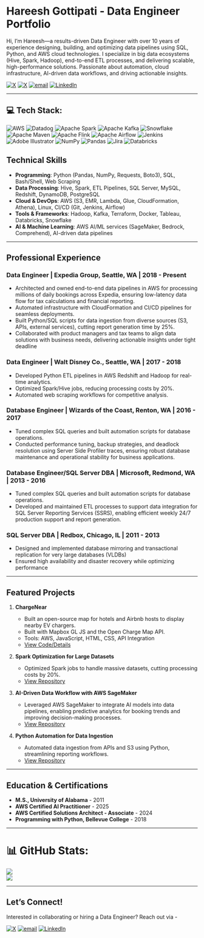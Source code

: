 # Hareesh Gottipati - Data Engineer Portfolio

Hi, I’m Hareesh—a results-driven Data Engineer with over 10 years of experience designing, building, and optimizing data pipelines using SQL, Python, and AWS cloud technologies. I specialize in big data ecosystems (Hive, Spark, Hadoop), end-to-end ETL processes, and delivering scalable, high-performance solutions. Passionate about automation, cloud infrastructure, AI-driven data workflows, and driving actionable insights.


[![X](https://img.shields.io/badge/dataginger.com-21759B?logo=wordpress&logoColor=white)](http://dataginger.com)
[![X](https://img.shields.io/badge/X-black.svg?logo=X&logoColor=white)](https://x.com/hgottipati)  [![email](https://img.shields.io/badge/Email-D14836?logo=gmail&logoColor=white)](mailto:hg.datahive@gmail.com)  [![LinkedIn](https://img.shields.io/badge/LinkedIn-0077B6?logo=linkedin&logoColor=white)](https://www.linkedin.com/in/hareeshgottipati/)
   
---

## 💻 Tech Stack:
![AWS](https://img.shields.io/badge/AWS-%23FF9900.svg?style=for-the-badge&logo=amazon-aws&logoColor=white) ![Datadog](https://img.shields.io/badge/datadog-%23632CA6.svg?style=for-the-badge&logo=datadog&logoColor=white) ![Apache Spark](https://img.shields.io/badge/Apache%20Spark-FDEE21?style=for-the-badge&logo=apachespark&logoColor=black) ![Apache Kafka](https://img.shields.io/badge/Apache%20Kafka-000?style=for-the-badge&logo=apachekafka) ![Snowflake](https://img.shields.io/badge/snowflake-%2329B5E8.svg?style=for-the-badge&logo=snowflake&logoColor=white) ![Apache Maven](https://img.shields.io/badge/Apache%20Maven-C71A36?style=for-the-badge&logo=Apache%20Maven&logoColor=white) ![Apache Flink](https://img.shields.io/badge/Apache%20Flink-E6526F?style=for-the-badge&logo=Apache%20Flink&logoColor=white) ![Apache Airflow](https://img.shields.io/badge/Apache%20Airflow-017CEE?style=for-the-badge&logo=Apache%20Airflow&logoColor=white) ![Jenkins](https://img.shields.io/badge/jenkins-%232C5263.svg?style=for-the-badge&logo=jenkins&logoColor=white) ![Adobe Illustrator](https://img.shields.io/badge/adobe%20illustrator-%23FF9A00.svg?style=for-the-badge&logo=adobe%20illustrator&logoColor=white) ![NumPy](https://img.shields.io/badge/numpy-%23013243.svg?style=for-the-badge&logo=numpy&logoColor=white) ![Pandas](https://img.shields.io/badge/pandas-%23150458.svg?style=for-the-badge&logo=pandas&logoColor=white) ![Jira](https://img.shields.io/badge/jira-%230A0FFF.svg?style=for-the-badge&logo=jira&logoColor=white)
![Databricks](https://img.shields.io/badge/databricks-%23FF3621.svg?style=for-the-badge&logo=databricks&logoColor=white)

## Technical Skills
- **Programming**: Python (Pandas, NumPy, Requests, Boto3), SQL, Bash/Shell, Web Scraping
- **Data Processing**: Hive, Spark, ETL Pipelines, SQL Server, MySQL, Redshift, DynamoDB, PostgreSQL
- **Cloud & DevOps**: AWS (S3, EMR, Lambda, Glue, CloudFormation, Athena), Linux, CI/CD (Git, Jenkins, Airflow)
- **Tools & Frameworks**: Hadoop, Kafka, Terraform, Docker, Tableau, Databricks, Snowflake
- **AI & Machine Learning**: AWS AI/ML services (SageMaker, Bedrock, Comprehend), AI-driven data pipelines

---

## Professional Experience
### Data Engineer | Expedia Group, Seattle, WA | 2018 - Present
- Architected and owned end-to-end data pipelines in AWS for processing millions of daily bookings across Expedia, ensuring low-latency data flow for tax calculations and financial reporting.
- Automated infrastructure with CloudFormation and CI/CD pipelines for seamless deployments.
- Built Python/SQL scripts for data ingestion from diverse sources (S3, APIs, external services), cutting report generation time by 25%.
- Collaborated with product managers and tax teams to align data solutions with business needs, delivering actionable insights under tight deadline


### Data Engineer | Walt Disney Co., Seattle, WA | 2017 - 2018
- Developed Python ETL pipelines in AWS Redshift and Hadoop for real-time analytics.
- Optimized Spark/Hive jobs, reducing processing costs by 20%.
- Automated web scraping workflows for competitive analysis.

### Database Engineer | Wizards of the Coast, Renton, WA | 2016 - 2017
- Tuned complex SQL queries and built automation scripts for database operations.
- Conducted performance tuning, backup strategies, and deadlock resolution using Server Side Profiler traces, ensuring robust database maintenance and operational stability for business applications.

### Database Engineer/SQL Server DBA | Microsoft, Redmond, WA | 2013 - 2016
- Tuned complex SQL queries and built automation scripts for database operations.
- Developed and maintained ETL processes to support data integration for SQL Server Reporting Services (SSRS), enabling efficient weekly 24/7 production support and report generation.

### SQL Server DBA | Redbox, Chicago, IL | 2011 - 2013
- Designed and implemented database mirroring and transactional replication for very large databases (VLDBs)
- Ensured high availability and disaster recovery while optimizing performance

---

## Featured Projects
1. **ChargeNear**  
   - Built an open-source map for hotels and Airbnb hosts to display nearby EV chargers.
   - Built with Mapbox GL JS and the Open Charge Map API.
   - Tools: AWS, JavaScript, HTML, CSS, API Integration
   - [View Code/Details](https://github.com/hgottipati/ChargeNear)

2. **Spark Optimization for Large Datasets**  
   - Optimized Spark jobs to handle massive datasets, cutting processing costs by 20%.  
   - [View Repository](https://github.com/hareeshgottipati/spark-optimization)  

3. **AI-Driven Data Workflow with AWS SageMaker**  
   - Leveraged AWS SageMaker to integrate AI models into data pipelines, enabling predictive analytics for booking trends and improving decision-making processes.  
   - [View Repository](https://github.com/hareeshgottipati/ai-data-workflow)  

4. **Python Automation for Data Ingestion**  
   - Automated data ingestion from APIs and S3 using Python, streamlining reporting workflows.  
   - [View Repository](https://github.com/hareeshgottipati/python-automation)


---

## Education & Certifications
- **M.S., University of Alabama** - 2011
- **AWS Certified AI Practitioner** - 2025
- **AWS Certified Solutions Architect - Associate** - 2024
- **Programming with Python, Bellevue College** - 2018

---

# 📊 GitHub Stats:
![](https://nirzak-streak-stats.vercel.app/?user=hgottipati&theme=dark&hide_border=true)<br/>
![](https://github-readme-stats.vercel.app/api/top-langs/?username=hgottipati&theme=dark&hide_border=true&include_all_commits=true&count_private=false&layout=compact)

---

## Let’s Connect!
Interested in collaborating or hiring a Data Engineer? Reach out via -

[![X](https://img.shields.io/badge/X-black.svg?logo=X&logoColor=white)](https://x.com/hgottipati) [![email](https://img.shields.io/badge/Email-D14836?logo=gmail&logoColor=white)](mailto:hg.datahive@gmail.com) [![LinkedIn](https://img.shields.io/badge/LinkedIn-0077B6?logo=linkedin&logoColor=white)](https://www.linkedin.com/in/hareeshgottipati/)
